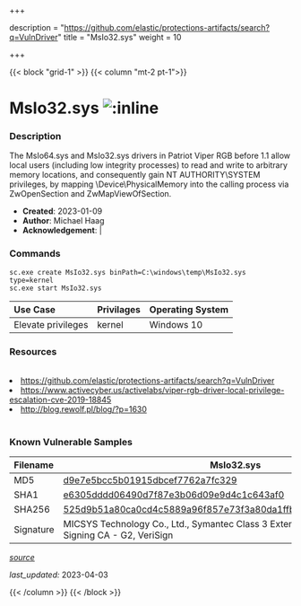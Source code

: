 +++

description = "https://github.com/elastic/protections-artifacts/search?q=VulnDriver"
title = "MsIo32.sys"
weight = 10

+++


{{< block "grid-1" >}}
{{< column "mt-2 pt-1">}}


# MsIo32.sys ![:inline](/images/twitter_verified.png) 


### Description

The MsIo64.sys and MsIo32.sys drivers in Patriot Viper RGB before 1.1 allow local users (including low integrity processes) to read and write to arbitrary memory locations, and consequently gain NT AUTHORITY\SYSTEM privileges, by mapping \Device\PhysicalMemory into the calling process via ZwOpenSection and ZwMapViewOfSection.

- **Created**: 2023-01-09
- **Author**: Michael Haag
- **Acknowledgement**:  | [](https://twitter.com/)

### Commands

```
sc.exe create MsIo32.sys binPath=C:\windows\temp\MsIo32.sys type=kernel
sc.exe start MsIo32.sys
```

| Use Case | Privilages | Operating System | 
|:---- | ---- | ---- |
| Elevate privileges | kernel | Windows 10 |

### Resources
<br>
<li><a href=" https://github.com/elastic/protections-artifacts/search?q=VulnDriver"> https://github.com/elastic/protections-artifacts/search?q=VulnDriver</a></li>
<li><a href="https://www.activecyber.us/activelabs/viper-rgb-driver-local-privilege-escalation-cve-2019-18845">https://www.activecyber.us/activelabs/viper-rgb-driver-local-privilege-escalation-cve-2019-18845</a></li>
<li><a href="http://blog.rewolf.pl/blog/?p=1630">http://blog.rewolf.pl/blog/?p=1630</a></li>
<br>

### Known Vulnerable Samples

| Filename | MsIo32.sys |
|:---- | ---- | 
| MD5 | <a href="https://www.virustotal.com/gui/file/d9e7e5bcc5b01915dbcef7762a7fc329">d9e7e5bcc5b01915dbcef7762a7fc329</a> |
| SHA1 | <a href="https://www.virustotal.com/gui/file/e6305dddd06490d7f87e3b06d09e9d4c1c643af0">e6305dddd06490d7f87e3b06d09e9d4c1c643af0</a> |
| SHA256 | <a href="https://www.virustotal.com/gui/file/525d9b51a80ca0cd4c5889a96f857e73f3a80da1ffbae59851e0f51bdfb0b6cd">525d9b51a80ca0cd4c5889a96f857e73f3a80da1ffbae59851e0f51bdfb0b6cd</a> |
| Signature | MICSYS Technology Co., Ltd., Symantec Class 3 Extended Validation Code Signing CA - G2, VeriSign   |


[*source*](https://github.com/magicsword-io/LOLDrivers/tree/main/yaml/msio32.sys.yml)

*last_updated:* 2023-04-03








{{< /column >}}
{{< /block >}}
